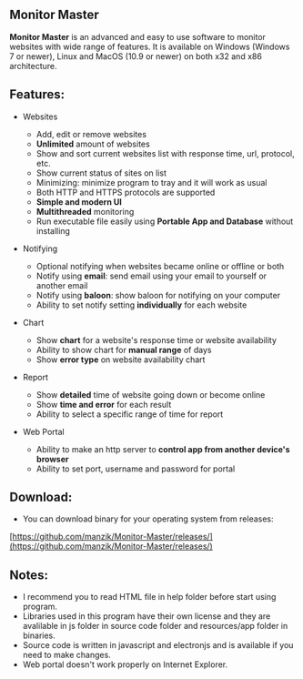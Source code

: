 

Monitor Master
--------------

**Monitor Master** is an advanced and easy to use software to monitor websites with wide range of features. It is available on Windows (Windows 7 or newer), Linux and MacOS (10.9 or newer) on both x32 and x86 architecture.

Features:
---------

*   Websites
    *   Add, edit or remove websites
    *   **Unlimited** amount of websites
    *   Show and sort current websites list with response time, url, protocol, etc.
    *   Show current status of sites on list
    *   Minimizing: minimize program to tray and it will work as usual
    *   Both HTTP and HTTPS protocols are supported
    *   **Simple and modern UI**
    *   **Multithreaded** monitoring
    *   Run executable file easily using **Portable App and Database** without installing
  
*   Notifying
    *   Optional notifying when websites became online or offline or both
    *   Notify using **email**: send email using your email to yourself or another email
    *   Notify using **baloon**: show baloon for notifying on your computer
    *   Ability to set notify setting **individually** for each website
  
*   Chart
    *   Show **chart** for a website's response time or website availability
    *   Ability to show chart for **manual range** of days
    *   Show **error type** on website availability chart
  
*   Report
    *   Show **detailed** time of website going down or become online
    *   Show **time and error** for each result
    *   Ability to select a specific range of time for report
  
*   Web Portal
    *   Ability to make an http server to **control app from another device's browser**
    *   Ability to set port, username and password for portal

Download:
------

* You can download binary for your operating system from releases:

[https://github.com/manzik/Monitor-Master/releases/](https://github.com/manzik/Monitor-Master/releases/)


Notes:
------

* I recommend you to read HTML file in help folder before start using program.
* Libraries used in this program have their own license and they are avalilable in js folder in source code folder and resources/app folder in binaries.
* Source code is written in javascript and electronjs and is available if you need to make changes.
* Web portal doesn't work properly on Internet Explorer.
